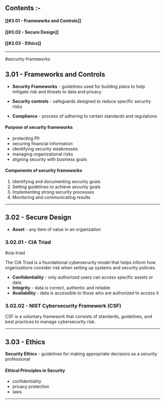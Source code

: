 
## Contents :-

#### [[#3.01 - Frameworks and Controls]]
#### [[#3.02 - Secure Design]]
#### [[#3.03 - Ethics]]

---

#security-frameworks

## 3.01 - Frameworks and Controls

- **Security Frameworks** - guidelines used for building plans to help mitigate risk and threats to data and privacy

- **Security controls** - safeguards designed to reduce specific security risks

- **Compliance** - process of adhering to certain standards and regulations

#### Purpose of security frameworks

- protecting PII
- securing financial information
- identifying security weaknesses
- managing organizational risks
- aligning security with business goals
	
#### Components of security frameworks

1. Identifying and documenting security goals
2. Setting guidelines to achieve security goals
3. Implementing strong security processes
4. Monitoring and communicating results

---

## 3.02 - Secure Design

- **Asset** - any item of value in an organization

### 3.02.01 - CIA Triad

#cia-triad

The CIA Triad is a foundational cybersecurity model that helps inform how organizations consider risk when setting up systems and security policies.

- **Confidentiality** - only authorized users can access specific assets or data
- **Integrity** - data is correct, authentic and reliable
- **Availability** - data is accessible to those who are authorized to access it

### 3.02.02 - NIST Cybersecurity Framework (CSF)

CSF is a voluntary framework that consists of standards, guidelines, and best practices to manage cybersecurity risk.

---

## 3.03 - Ethics

**Security Ethics** - guidelines for making appropriate decisions as a security professional

#### Ethical Principles in Security

- confidentiality
- privacy protection
- laws

---
